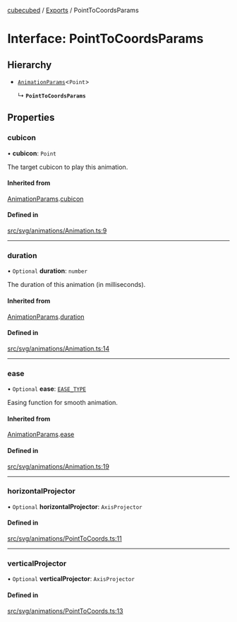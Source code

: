 [cubecubed](/reference/README.md) / [Exports](/reference/modules.md) / PointToCoordsParams

# Interface: PointToCoordsParams

## Hierarchy

- [`AnimationParams`](/reference/interfaces/AnimationParams.md)<`Point`\>

  ↳ **`PointToCoordsParams`**

## Properties

### cubicon

• **cubicon**: `Point`

The target cubicon to play this animation.

#### Inherited from

[AnimationParams](/reference/interfaces/AnimationParams.md).[cubicon](/reference/interfaces/AnimationParams.md#cubicon)

#### Defined in

[src/svg/animations/Animation.ts:9](https://github.com/imaphatduc/cubecubed/blob/0bd348a/src/svg/animations/Animation.ts#L9)

___

### duration

• `Optional` **duration**: `number`

The duration of this animation (in milliseconds).

#### Inherited from

[AnimationParams](/reference/interfaces/AnimationParams.md).[duration](/reference/interfaces/AnimationParams.md#duration)

#### Defined in

[src/svg/animations/Animation.ts:14](https://github.com/imaphatduc/cubecubed/blob/0bd348a/src/svg/animations/Animation.ts#L14)

___

### ease

• `Optional` **ease**: [`EASE_TYPE`](/reference/types/EASE_TYPE.md)

Easing function for smooth animation.

#### Inherited from

[AnimationParams](/reference/interfaces/AnimationParams.md).[ease](/reference/interfaces/AnimationParams.md#ease)

#### Defined in

[src/svg/animations/Animation.ts:19](https://github.com/imaphatduc/cubecubed/blob/0bd348a/src/svg/animations/Animation.ts#L19)

___

### horizontalProjector

• `Optional` **horizontalProjector**: `AxisProjector`

#### Defined in

[src/svg/animations/PointToCoords.ts:11](https://github.com/imaphatduc/cubecubed/blob/0bd348a/src/svg/animations/PointToCoords.ts#L11)

___

### verticalProjector

• `Optional` **verticalProjector**: `AxisProjector`

#### Defined in

[src/svg/animations/PointToCoords.ts:13](https://github.com/imaphatduc/cubecubed/blob/0bd348a/src/svg/animations/PointToCoords.ts#L13)
